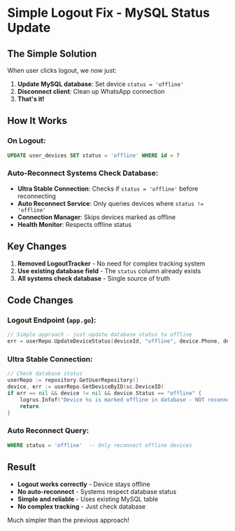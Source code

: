 # Simple Logout Fix - MySQL Status Update

## The Simple Solution

When user clicks logout, we now just:
1. **Update MySQL database**: Set device `status = 'offline'`
2. **Disconnect client**: Clean up WhatsApp connection
3. **That's it!**

## How It Works

### On Logout:
```sql
UPDATE user_devices SET status = 'offline' WHERE id = ?
```

### Auto-Reconnect Systems Check Database:
- **Ultra Stable Connection**: Checks if `status = 'offline'` before reconnecting
- **Auto Reconnect Service**: Only queries devices where `status != 'offline'`  
- **Connection Manager**: Skips devices marked as offline
- **Health Monitor**: Respects offline status

## Key Changes

1. **Removed LogoutTracker** - No need for complex tracking system
2. **Use existing database field** - The `status` column already exists
3. **All systems check database** - Single source of truth

## Code Changes

### Logout Endpoint (`app.go`):
```go
// Simple approach - just update database status to offline
err = userRepo.UpdateDeviceStatus(deviceId, "offline", device.Phone, device.JID)
```

### Ultra Stable Connection:
```go
// Check database status
userRepo := repository.GetUserRepository()
device, err := userRepo.GetDeviceByID(sc.DeviceID)
if err == nil && device != nil && device.Status == "offline" {
    logrus.Infof("Device %s is marked offline in database - NOT reconnecting", sc.DeviceID)
    return
}
```

### Auto Reconnect Query:
```sql
WHERE status = 'offline'  -- Only reconnect offline devices
```

## Result

- **Logout works correctly** - Device stays offline
- **No auto-reconnect** - Systems respect database status
- **Simple and reliable** - Uses existing MySQL table
- **No complex tracking** - Just check database

Much simpler than the previous approach!
